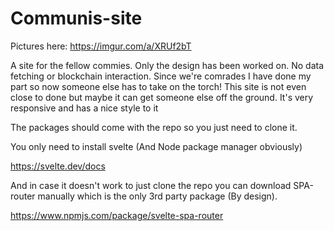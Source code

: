 # Communis-site

Pictures here: https://imgur.com/a/XRUf2bT

A site for the fellow commies. Only the design has been worked on. No data fetching or blockchain interaction. Since we're comrades I have done my part so now someone else has to take on the torch! This site is not even close to done but maybe it can get someone else off the ground. It's very responsive and has a nice style to it 


The packages should come with the repo so you just need to clone it.

You only need to install svelte (And Node package manager obviously)

https://svelte.dev/docs


And in case it doesn't work to just clone the repo you can download SPA-router manually which is the only 3rd party package (By design).

https://www.npmjs.com/package/svelte-spa-router
